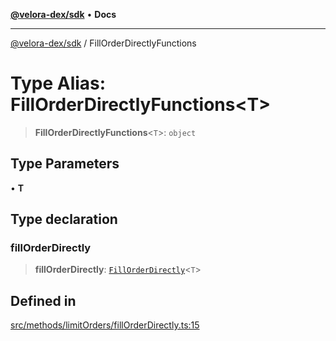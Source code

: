 [**@velora-dex/sdk**](../README.md) • **Docs**

***

[@velora-dex/sdk](../globals.md) / FillOrderDirectlyFunctions

# Type Alias: FillOrderDirectlyFunctions\<T\>

> **FillOrderDirectlyFunctions**\<`T`\>: `object`

## Type Parameters

• **T**

## Type declaration

### fillOrderDirectly

> **fillOrderDirectly**: [`FillOrderDirectly`](../-internal-/type-aliases/FillOrderDirectly.md)\<`T`\>

## Defined in

[src/methods/limitOrders/fillOrderDirectly.ts:15](https://github.com/VeloraDEX/paraswap-sdk/blob/feat/velora/src/methods/limitOrders/fillOrderDirectly.ts#L15)
